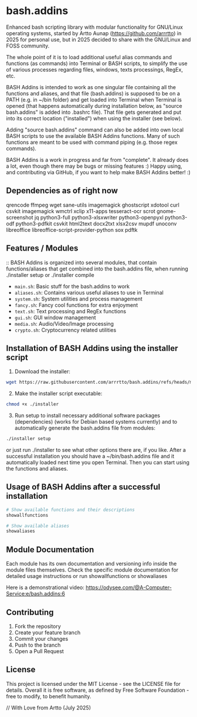 # bash.addins

Enhanced bash scripting library with modular functionality for GNU/Linux operating systems, started by Artto Aunap (https://github.com/arrrtto) in 2025 for personal use, but in 2025 decided to share with the GNU/Linux and FOSS community.

The whole point of it is to load additional useful alias commands and functions (as commands) into Terminal or BASH scripts, to simplify the use of various processes regarding files, windows, texts processings, RegEx, etc.

BASH Addins is intended to work as one singular file containing all the functions and aliases, and that file (bash.addins) is supposed to be on a PATH (e.g. in ~/bin folder) and get loaded into Terminal when Terminal is opened (that happens automatically during installation below, as "source bash.addins" is added into .bashrc file). That file gets generated and put into its correct location ("installed") when using the installer (see below).

Adding "source bash.addins" command can also be added into own local BASH scripts to use the available BASH Addins functions. Many of such functions are meant to be used with command piping (e.g. those regex commands).


BASH Addins is a work in progress and far from "complete". It already does a lot, even though there may be bugs or missing features :)
Happy using, and contributing via GitHub, if you want to help make BASH Addins better! :)


## Dependencies as of right now
qrencode ffmpeg wget sane-utils imagemagick ghostscript xdotool curl csvkit imagemagick wmctrl xclip x11-apps tesseract-ocr scrot gnome-screenshot jq python3-full python3-xlsxwriter python3-openpyxl python3-odf python3-pdfkit csvkit html2text docx2txt xlsx2csv mupdf unoconv libreoffice libreoffice-script-provider-python sox pdftk


## Features / Modules
:: BASH Addins is organized into several modules, that contain functions/aliases that get combined into the bash.addins file, when running ./installer setup or ./installer compile

- `main.sh`: Basic stuff for the bash.addins to work
- `aliases.sh`: Contains various useful aliases to use in Terminal
- `system.sh`: System utilities and process management
- `fancy.sh`: Fancy cool functions for extra enjoyment
- `text.sh`: Text processing and RegEx functions
- `gui.sh`: GUI window management
- `media.sh`: Audio/Video/Image processing
- `crypto.sh`: Cryptocurrency related utilities


## Installation of BASH Addins using the installer script

1. Download the installer:
```bash
wget https://raw.githubusercontent.com/arrrtto/bash.addins/refs/heads/main/installer
```

2. Make the installer script executable:
```bash
chmod +x ./installer
```

3. Run setup to install necessary additional software packages (dependencies) (works for Debian based systems currently) and to automatically generate the bash.addins file from modules:
```bash
./installer setup
```

or just run ./installer to see what other options there are, if you like. After a successful installation you should have a ~/bin/bash.addins file and it automatically loaded next time you open Terminal. Then you can start using the functions and aliases. 


## Usage of BASH Addins after a successful installation

```bash
# Show available functions and their descriptions
showallfunctions

# Show available aliases
showaliases
```

## Module Documentation

Each module has its own documentation and versioning info inside the module files themselves. Check the specific module documentation for detailed usage instructions or run showallfunctions or showaliases

Here is a demonstrational video: https://odysee.com/@A-Computer-Service:e/bash.addins:6

## Contributing

1. Fork the repository
2. Create your feature branch
3. Commit your changes
4. Push to the branch
5. Open a Pull Request

## License

This project is licensed under the MIT License - see the LICENSE file for details. Overall it is free software, as defined by Free Software Foundation - free to modify, to benefit humanity.


// With Love from Artto (July 2025)
